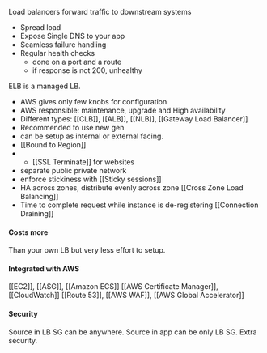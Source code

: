 Load balancers forward traffic to downstream systems
 - Spread load 
 - Expose Single DNS to your app
 - Seamless failure handling 
 - Regular health checks
	 - done on a port and a route 
	 - if response is not 200, unhealthy

ELB is a managed LB.
- AWS gives only few knobs for configuration 
- AWS responsible: maintenance, upgrade and High availability 
- Different types: [[CLB]], [[ALB]], [[NLB]], [[Gateway Load Balancer]] 
- Recommended to use new gen 
- can be setup as internal or external facing.
- [[Bound to Region]] 
-  - [[SSL Terminate]] for websites 
 - separate public private network
 - enforce stickiness with [[Sticky sessions]]
 - HA across zones, distribute evenly across zone [[Cross Zone Load Balancing]]
 - Time to complete request while instance is de-registering [[Connection Draining]] 


#### Costs more
Than your own LB but very less effort to setup. 

#### Integrated with AWS
[[EC2]], [[ASG]], [[Amazon ECS]]
[[AWS Certificate Manager]], [[CloudWatch]]
[[Route 53]], [[AWS WAF]], [[AWS Global Accelerator]]

#### Security
Source in LB SG can be anywhere.
Source in app can be only LB SG. 
Extra security.
